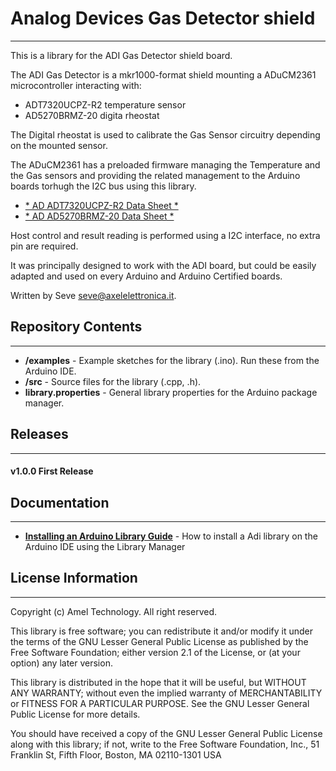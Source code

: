 # Analog Devices Gas Detector shield 
----

This is a library for the ADI Gas Detector shield board.

The ADI Gas Detector is a mkr1000-format shield mounting a ADuCM2361 microcontroller interacting with:

- ADT7320UCPZ-R2 temperature sensor
- AD5270BRMZ-20 digita rheostat

The Digital rheostat is used to calibrate the Gas Sensor circuitry depending on the mounted sensor.

The ADuCM2361 has a preloaded firmware managing the Temperature and the Gas sensors and providing the
related management to the Arduino boards torhugh the I2C bus using this library.
 
* [* AD ADT7320UCPZ-R2 Data Sheet *](http://www.analog.com/media/en/technical-documentation/data-sheets/ADT7320.pdf)
* [* AD AD5270BRMZ-20 Data Sheet *](http://www.analog.com/media/en/technical-documentation/data-sheets/AD5270_5271.pdf)

Host control and result reading is performed using a I2C interface, no extra pin are required.

It was principally designed to work with the ADI board, but could
be easily adapted and used on every Arduino and Arduino Certified boards.

Written by Seve <seve@axelelettronica.it>.

## Repository Contents
-------------------
* **/examples** - Example sketches for the library (.ino). Run these from the Arduino IDE. 
* **/src** - Source files for the library (.cpp, .h).
* **library.properties** - General library properties for the Arduino package manager.

## Releases
---
#### v1.0.0 First Release

## Documentation
--------------

* **[Installing an Arduino Library Guide](http://www.arduino.cc/en/Guide/Libraries#toc3)** - How to install a Adi library on the Arduino IDE using the Library Manager


## License Information
-------------------

Copyright (c) Amel Technology. All right reserved.

This library is free software; you can redistribute it and/or
modify it under the terms of the GNU Lesser General Public
License as published by the Free Software Foundation; either
version 2.1 of the License, or (at your option) any later version.

This library is distributed in the hope that it will be useful,
but WITHOUT ANY WARRANTY; without even the implied warranty of
MERCHANTABILITY or FITNESS FOR A PARTICULAR PURPOSE. See the GNU
Lesser General Public License for more details.

You should have received a copy of the GNU Lesser General Public
License along with this library; if not, write to the Free Software
Foundation, Inc., 51 Franklin St, Fifth Floor, Boston, MA 02110-1301 USA

